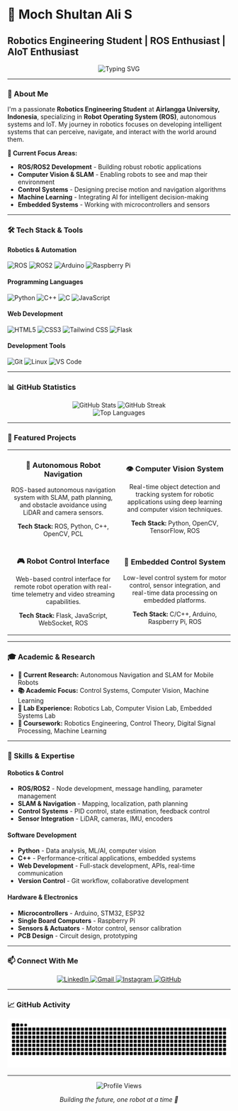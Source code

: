 # 🤖 Moch Shultan Ali S
## Robotics Engineering Student | ROS Enthusiast | AIoT Enthusiast

<div align="center">
  <img src="https://readme-typing-svg.herokuapp.com?font=Fira+Code&weight=500&size=28&pause=1000&color=00D4FF&center=true&vCenter=true&width=600&height=100&lines=Building+the+Future+with+Robots;ROS+%7C+Python+%7C+C%2B%2B;Computer+Vision+%7C+SLAM;Automation+%7C+Control+Systems" alt="Typing SVG" />
</div>

---

### 🎯 About Me
I'm a passionate **Robotics Engineering Student** at **Airlangga University, Indonesia**, specializing in **Robot Operating System (ROS)**, autonomous systems and IoT. My journey in robotics focuses on developing intelligent systems that can perceive, navigate, and interact with the world around them.

**🔬 Current Focus Areas:**
- **ROS/ROS2 Development** - Building robust robotic applications
- **Computer Vision & SLAM** - Enabling robots to see and map their environment
- **Control Systems** - Designing precise motion and navigation algorithms
- **Machine Learning** - Integrating AI for intelligent decision-making
- **Embedded Systems** - Working with microcontrollers and sensors

---

### 🛠️ Tech Stack & Tools

#### **Robotics & Automation**
![ROS](https://img.shields.io/badge/ROS-22314E?style=for-the-badge&logo=ros&logoColor=white)
![ROS2](https://img.shields.io/badge/ROS2-22314E?style=for-the-badge&logo=ros&logoColor=white)
![Arduino](https://img.shields.io/badge/Arduino-00979D?style=for-the-badge&logo=arduino&logoColor=white)
![Raspberry Pi](https://img.shields.io/badge/Raspberry%20Pi-A22846?style=for-the-badge&logo=raspberry-pi&logoColor=white)

#### **Programming Languages**
![Python](https://img.shields.io/badge/Python-3776AB?style=for-the-badge&logo=python&logoColor=white)
![C++](https://img.shields.io/badge/C%2B%2B-00599C?style=for-the-badge&logo=c%2B%2B&logoColor=white)
![C](https://img.shields.io/badge/C-00599C?style=for-the-badge&logo=c&logoColor=white)
![JavaScript](https://img.shields.io/badge/JavaScript-F7DF1E?style=for-the-badge&logo=javascript&logoColor=black)

#### **Web Development**
![HTML5](https://img.shields.io/badge/HTML5-E34F26?style=for-the-badge&logo=html5&logoColor=white)
![CSS3](https://img.shields.io/badge/CSS3-1572B6?style=for-the-badge&logo=css3&logoColor=white)
![Tailwind CSS](https://img.shields.io/badge/Tailwind_CSS-38B2AC?style=for-the-badge&logo=tailwind-css&logoColor=white)
![Flask](https://img.shields.io/badge/Flask-000000?style=for-the-badge&logo=flask&logoColor=white)

#### **Development Tools**
![Git](https://img.shields.io/badge/Git-F05032?style=for-the-badge&logo=git&logoColor=white)
![Linux](https://img.shields.io/badge/Linux-FCC624?style=for-the-badge&logo=linux&logoColor=black)
![VS Code](https://img.shields.io/badge/VS_Code-007ACC?style=for-the-badge&logo=visual-studio-code&logoColor=white)

---

### 📊 GitHub Statistics

<div align="center">
  <img src="https://github-readme-stats.vercel.app/api?username=mochshultan&show_icons=true&theme=radical&hide_border=true&bg_color=0D1117&title_color=00D4FF&text_color=FFFFFF&icon_color=00D4FF" alt="GitHub Stats" />
  <img src="https://github-readme-streak-stats.herokuapp.com/?user=mochshultan&theme=radical&hide_border=true&background=0D1117&stroke=00D4FF&ring=00D4FF&fire=00D4FF&currStreakNum=FFFFFF&currStreakLabel=00D4FF&sideNums=FFFFFF&sideLabels=FFFFFF&dates=FFFFFF" alt="GitHub Streak" />
</div>

<div align="center">
  <img src="https://github-readme-stats.vercel.app/api/top-langs/?username=mochshultan&layout=compact&theme=radical&hide_border=true&bg_color=0D1117&title_color=00D4FF&text_color=FFFFFF&langs_count=6" alt="Top Languages" />
</div>

---

### 🚀 Featured Projects

<div align="center">
  <table>
    <tr>
      <td width="50%">
        <h3 align="center">🤖 Autonomous Robot Navigation</h3>
        <p align="center">
          ROS-based autonomous navigation system with SLAM, path planning, and obstacle avoidance using LiDAR and camera sensors.
        </p>
        <p align="center">
          <strong>Tech Stack:</strong> ROS, Python, C++, OpenCV, PCL
        </p>
      </td>
      <td width="50%">
        <h3 align="center">👁️ Computer Vision System</h3>
        <p align="center">
          Real-time object detection and tracking system for robotic applications using deep learning and computer vision techniques.
        </p>
        <p align="center">
          <strong>Tech Stack:</strong> Python, OpenCV, TensorFlow, ROS
        </p>
      </td>
    </tr>
    <tr>
      <td width="50%">
        <h3 align="center">🎮 Robot Control Interface</h3>
        <p align="center">
          Web-based control interface for remote robot operation with real-time telemetry and video streaming capabilities.
        </p>
        <p align="center">
          <strong>Tech Stack:</strong> Flask, JavaScript, WebSocket, ROS
        </p>
      </td>
      <td width="50%">
        <h3 align="center">🔧 Embedded Control System</h3>
        <p align="center">
          Low-level control system for motor control, sensor integration, and real-time data processing on embedded platforms.
        </p>
        <p align="center">
          <strong>Tech Stack:</strong> C/C++, Arduino, Raspberry Pi, ROS
        </p>
      </td>
    </tr>
  </table>
</div>

---

### 🎓 Academic & Research

- **🎯 Current Research:** Autonomous Navigation and SLAM for Mobile Robots
- **📚 Academic Focus:** Control Systems, Computer Vision, Machine Learning
- **🔬 Lab Experience:** Robotics Lab, Computer Vision Lab, Embedded Systems Lab
- **📖 Coursework:** Robotics Engineering, Control Theory, Digital Signal Processing, Machine Learning

---

### 🌟 Skills & Expertise

#### **Robotics & Control**
- **ROS/ROS2** - Node development, message handling, parameter management
- **SLAM & Navigation** - Mapping, localization, path planning
- **Control Systems** - PID control, state estimation, feedback control
- **Sensor Integration** - LiDAR, cameras, IMU, encoders

#### **Software Development**
- **Python** - Data analysis, ML/AI, computer vision
- **C++** - Performance-critical applications, embedded systems
- **Web Development** - Full-stack development, APIs, real-time communication
- **Version Control** - Git workflow, collaborative development

#### **Hardware & Electronics**
- **Microcontrollers** - Arduino, STM32, ESP32
- **Single Board Computers** - Raspberry Pi
- **Sensors & Actuators** - Motor control, sensor calibration
- **PCB Design** - Circuit design, prototyping

---

### 📫 Connect With Me

<div align="center">
  <a href="https://www.linkedin.com/in/moch-shultan-ali-s-b5123021b/" target="_blank">
    <img src="https://img.shields.io/badge/LinkedIn-0077B5?style=for-the-badge&logo=linkedin&logoColor=white" alt="LinkedIn" />
  </a>
  <a href="mailto:shultanalis2004@gmail.com" target="_blank">
    <img src="https://img.shields.io/badge/Gmail-D14836?style=for-the-badge&logo=gmail&logoColor=white" alt="Gmail" />
  </a>
  <a href="https://www.instagram.com/mochshultan/" target="_blank">
    <img src="https://img.shields.io/badge/Instagram-E4405F?style=for-the-badge&logo=instagram&logoColor=white" alt="Instagram" />
  </a>
  <a href="https://github.com/mochshultan" target="_blank">
    <img src="https://img.shields.io/badge/GitHub-100000?style=for-the-badge&logo=github&logoColor=white" alt="GitHub" />
  </a>
</div>

---

### 📈 GitHub Activity

<div align="center">
  <img src="https://raw.githubusercontent.com/mochshultan/mochshultan/output/snake.svg" alt="Snake animation" />
</div>

---

<div align="center">
  <img src="https://komarev.com/ghpvc/?username=mochshultan&style=flat-square&color=00D4FF" alt="Profile Views" />
  <p><em>Building the future, one robot at a time 🤖</em></p>
</div>
